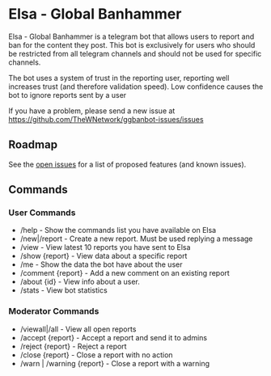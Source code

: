 # Elsa - Global Banhammer

Elsa - Global Banhammer is a telegram bot that allows users to report and ban for the content they post.
This bot is exclusively for users who should be restricted from all telegram channels and should not be used for specific channels.

The bot uses a system of trust in the reporting user, reporting well increases trust (and therefore validation speed). Low confidence causes the bot to ignore reports sent by a user

If you have a problem, please send a new issue at https://github.com/TheWNetwork/ggbanbot-issues/issues

## Roadmap

See the [open issues](https://github.com/TheWNetwork/ggbanbot-issues/issues) for a list of proposed features (and known issues).

## Commands
### User Commands

- /help - Show the commands list you have available on Elsa
- /new|/report - Create a new report. Must be used replying a message
- /view - View latest 10 reports you have sent to Elsa
- /show {report} - View data about a specific report
- /me - Show the data the bot have about the user
- /comment {report} - Add a new comment on an existing report
- /about {id} - View info about a user.
- /stats - View bot statistics

### Moderator Commands

- /viewall|/all - View all open reports
- /accept {report} - Accept a report and send it to admins
- /reject {report} - Reject a report
- /close {report} - Close a report with no action
- /warn | /warning {report} - Close a report with a warning
